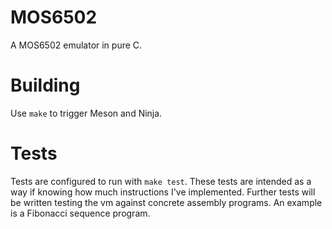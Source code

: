 # MOS6502

A MOS6502 emulator in pure C.

# Building

Use `make` to trigger Meson and Ninja.

# Tests

Tests are configured to run with `make test`. These tests are intended as a way if knowing how much instructions I've implemented. Further tests will be written testing the vm against concrete assembly programs. An example is a Fibonacci sequence program.


